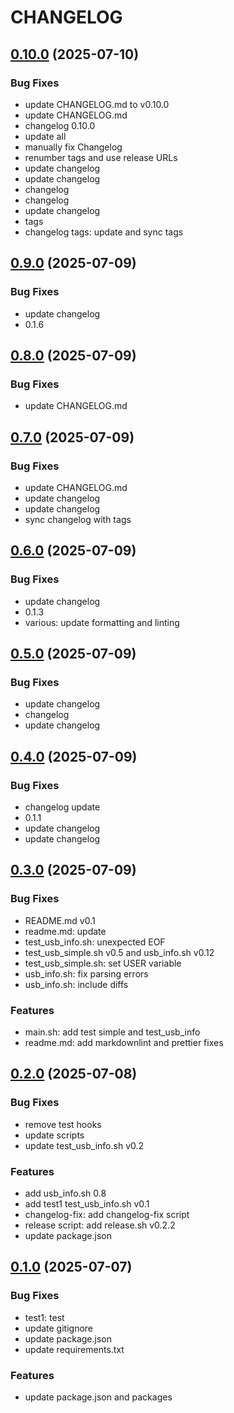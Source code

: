 # CHANGELOG

## [0.10.0](https://github.com/DavitTec/usb_probe/releases/tag/v0.10.0) (2025-07-10)

### Bug Fixes

- update CHANGELOG.md to v0.10.0 [](https://github.com/DavitTec/usb_probe/commit/ec3258e3de433a8e99bc6ce165d95b96f56337e6)
- update CHANGELOG.md [](https://github.com/DavitTec/usb_probe/commit/88c3ffdefba7c4fd7528694c97de89e64ac5dd8d)
- changelog 0.10.0 [](https://github.com/DavitTec/usb_probe/commit/5e4b1b8920d5e940fdae08dd6bb7e9d083c0579b)
- update all [](https://github.com/DavitTec/usb_probe/commit/63940b40324c9462d65eb859a7f8a7445ae9960c)
- manually fix Changelog [](https://github.com/DavitTec/usb_probe/commit/f89d3b3a31c2c03b809c1397a0b2db258e77f795)
- renumber tags and use release URLs [](https://github.com/DavitTec/usb_probe/commit/1fa161530cfbc4297009a10f62253ef6d051b536)
- update changelog [](https://github.com/DavitTec/usb_probe/commit/76557b81886d61f3c5771c6add485daed3661f95)
- update changelog [](https://github.com/DavitTec/usb_probe/commit/adac0165d08d18c8d7a55321113b8524c8de19e1)
- changelog [](https://github.com/DavitTec/usb_probe/commit/f3fffab7f9d74277822f110f1f9690720ff9db00)
- changelog [](https://github.com/DavitTec/usb_probe/commit/b68ad1da0d652f30eb873c0a5b362d54379075a1)
- update changelog [](https://github.com/DavitTec/usb_probe/commit/fa04b2d22c82842a96991113763a9c0cbcbd7ac3)
- tags [](https://github.com/DavitTec/usb_probe/commit/8eeddfb3c4e1457ddf57be957d7ff0ce34b968be)
- changelog tags: update and sync tags [](https://github.com/DavitTec/usb_probe/commit/33af98312cd2d6a86b2cddfc89e2aef0aef2133d)

## [0.9.0](https://github.com/DavitTec/usb_probe/releases/tag/v0.9.0) (2025-07-09)

### Bug Fixes

- update changelog [](https://github.com/DavitTec/usb_probe/commit/f819da2f60155c9ed92b6909f80ccda4d87a0dba)
- 0.1.6 [](https://github.com/DavitTec/usb_probe/commit/7d6dfc082d69eb5388a59e8cebfbd411da30d83c)

## [0.8.0](https://github.com/DavitTec/usb_probe/releases/tag/v0.8.0) (2025-07-09)

### Bug Fixes

- update CHANGELOG.md [](https://github.com/DavitTec/usb_probe/commit/76706252c7da9d500a80bf37b8ce9ee606b57ddd)

## [0.7.0](https://github.com/DavitTec/usb_probe/releases/tag/v0.7.0) (2025-07-09)

### Bug Fixes

- update CHANGELOG.md [](https://github.com/DavitTec/usb_probe/commit/c3b955c078443985be40c2eab45c91aacacd5b49)
- update changelog [](https://github.com/DavitTec/usb_probe/commit/4302651b20a3941d2f25326777f07248720c1ff4)
- update changelog [](https://github.com/DavitTec/usb_probe/commit/ac2d998db5110946f820b125c1ddf7ade4d768b1)
- sync changelog with tags [](https://github.com/DavitTec/usb_probe/commit/7bf897445ce54d1c168cc88c55a9a56fa6a5a174)

## [0.6.0](https://github.com/DavitTec/usb_probe/releases/tag/v0.6.0) (2025-07-09)

### Bug Fixes

- update changelog [](https://github.com/DavitTec/usb_probe/commit/fc5f5e63dcd9de92aa6557342dacdfaf39ec3560)
- 0.1.3 [](https://github.com/DavitTec/usb_probe/commit/c3d5733bbd97ab48cc01d68e18ab1328fbe0c83c)
- various: update formatting and linting [](https://github.com/DavitTec/usb_probe/commit/94908a16d7ae3e919136091f5ef285c9f5612ea7)

## [0.5.0](https://github.com/DavitTec/usb_probe/releases/tag/v0.5.0) (2025-07-09)

### Bug Fixes

- update changelog [](https://github.com/DavitTec/usb_probe/commit/13613789f4f196fd4cea28a69d70b69c5443707d)
- changelog [](https://github.com/DavitTec/usb_probe/commit/c272659f558b863de64b8b9f7bb6e1e8d3400ae2)
- update changelog [](https://github.com/DavitTec/usb_probe/commit/b98afc7ab5c30292b4787135dc14e93e123d75c9)

## [0.4.0](https://github.com/DavitTec/usb_probe/releases/tag/v0.4.0) (2025-07-09)

### Bug Fixes

- changelog update [](https://github.com/DavitTec/usb_probe/commit/71c4ce705dfbbe989f720477795efb282fd4ceac)
- 0.1.1 [](https://github.com/DavitTec/usb_probe/commit/7fc0d6793c2f3c974a6042904a14eabc0c08ddcd)
- update changelog [](https://github.com/DavitTec/usb_probe/commit/fb27ac652a5ed75f2faf2ad5459078ca7a476e55)
- update changelog [](https://github.com/DavitTec/usb_probe/commit/bb32d144a05aa3084331244cf3938e2c35516ddb)

## [0.3.0](https://github.com/DavitTec/usb_probe/releases/tag/v0.3.0) (2025-07-09)

### Bug Fixes

- README.md v0.1 [](https://github.com/DavitTec/usb_probe/commit/5391401def94dbe09eb14de6e6884677aa22b10a)
- readme.md: update [](https://github.com/DavitTec/usb_probe/commit/9e2bc97f1445b3492a1f9abf61589783600b5306)
- test_usb_info.sh: unexpected EOF [](https://github.com/DavitTec/usb_probe/commit/4c5d0fb51a7c1d11ccb8fbc78507a0b28678f2fd)
- test_usb_simple.sh v0.5 and usb_info.sh v0.12 [](https://github.com/DavitTec/usb_probe/commit/476acd624d40e413ca1ef59ef547060ef409894f)
- test_usb_simple.sh: set USER variable [](https://github.com/DavitTec/usb_probe/commit/815fc94cf08a9ce4d744697ce9d7daa70a8604c2)
- usb_info.sh: fix parsing errors [](https://github.com/DavitTec/usb_probe/commit/90b4ef0bb373eff5c6500fb350c6cad1107e87f2)
- usb_info.sh: include diffs [](https://github.com/DavitTec/usb_probe/commit/bb5c0d16bebe436a2ae3ef7b6743601f74e65b6a)

### Features

- main.sh: add test simple and test_usb_info [](https://github.com/DavitTec/usb_probe/commit/ac4ab2f97eb89825129ca89fcd0a4d17767d541e)
- readme.md: add markdownlint and prettier fixes [](https://github.com/DavitTec/usb_probe/commit/177c736c6e87ee3635e7926b43c076ef0568500a)

## [0.2.0](https://github.com/DavitTec/usb_probe/releases/tag/v0.2.0) (2025-07-08)

### Bug Fixes

- remove test hooks [](https://github.com/DavitTec/usb_probe/commit/d8024752800a27b77a0b53fb97bd782e9588a233)
- update scripts [](https://github.com/DavitTec/usb_probe/commit/d3a6918b5847984c14bd038a27e9b77a9e7eecc9)
- update test_usb_info.sh v0.2 [](https://github.com/DavitTec/usb_probe/commit/0593be5a065aac2cb736b7d8bb3f38e2d2e46491)

### Features

- add usb_info.sh 0.8 [](https://github.com/DavitTec/usb_probe/commit/38e1373ea0bc66d1b167f074b89ccfb969b21f90)
- add test1 test_usb_info.sh v0.1 [](https://github.com/DavitTec/usb_probe/commit/b6e1d86ce70294b7db31df02c7cbc30907dd4ef8)
- changelog-fix: add changelog-fix script [](https://github.com/DavitTec/usb_probe/commit/0cd17a4d3358c4cd3e82497af124df2c967a511b)
- release script: add release.sh v0.2.2 [](https://github.com/DavitTec/usb_probe/commit/f75125dc787775f48868831ce134e0aaa3e4447a)
- update package.json [](https://github.com/DavitTec/usb_probe/commit/ebf6149cb06f8452a7fb491bc32a04362c1d285b)

## [0.1.0](https://github.com/DavitTec/usb_probe/releases/tag/v0.1.0) (2025-07-07)

### Bug Fixes

- test1: test [](https://github.com/DavitTec/usb_probe/commit/76c9d14ab88d9a4485c856b89dad54f7f03af74c)
- update gitignore [](https://github.com/DavitTec/usb_probe/commit/a7e1cd03af8d5e35388c7bbca784f35918745f9c)
- update package.json [](https://github.com/DavitTec/usb_probe/commit/8cee011dea10f03ddc35d022832eaacd083bc37c)
- update requirements.txt [](https://github.com/DavitTec/usb_probe/commit/c9fe5b7059040dc2508bb88a3cb45163ab883c8c)

### Features

- update package.json and packages [](https://github.com/DavitTec/usb_probe/commit/5228d5bff549b701566bc6376ed2f49b476fc58f)
